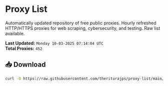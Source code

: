 # Proxy List

Automatically updated repository of free public proxies. Hourly refreshed HTTP/HTTPS proxies for web scraping, cybersecurity, and testing. Raw list available.

**Last Updated:** `Monday 10-03-2025 07:14:04 UTC`  
**Total Proxies:** `452`

## 📥 Download
```bash
curl -O https://raw.githubusercontent.com/theriturajps/proxy-list/main/proxies.txt
